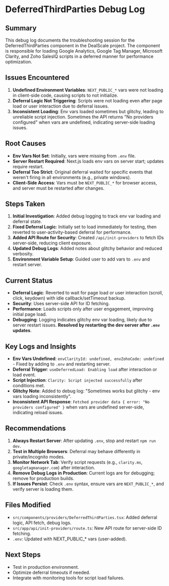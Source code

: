# DeferredThirdParties Debug Log

## Summary
This debug log documents the troubleshooting session for the DeferredThirdParties component in the DealScale project. The component is responsible for loading Google Analytics, Google Tag Manager, Microsoft Clarity, and Zoho SalesIQ scripts in a deferred manner for performance optimization.

## Issues Encountered
1. **Undefined Environment Variables**: `NEXT_PUBLIC_*` vars were not loading in client-side code, causing scripts to not initialize.
2. **Deferral Logic Not Triggering**: Scripts were not loading even after page load or user interaction due to deferral issues.
3. **Inconsistent Loading**: Env vars loaded sometimes but glitchy, leading to unreliable script injection. Sometimes the API returns "No providers configured" when vars are undefined, indicating server-side loading issues.

## Root Causes
- **Env Vars Not Set**: Initially, vars were missing from `.env` file.
- **Server Restart Required**: Next.js loads env vars on server start; updates require restart.
- **Deferral Too Strict**: Original deferral waited for specific events that weren't firing in all environments (e.g., private windows).
- **Client-Side Access**: Vars must be `NEXT_PUBLIC_*` for browser access, and server must be restarted after changes.

## Steps Taken
1. **Initial Investigation**: Added debug logging to track env var loading and deferral state.
2. **Fixed Deferral Logic**: Initially set to load immediately for testing, then reverted to user-activity-based deferral for performance.
3. **Added API Route for Security**: Created `/api/init-providers` to fetch IDs server-side, reducing client exposure.
4. **Updated Debug Logs**: Added notes about glitchy behavior and reduced verbosity.
5. **Environment Variable Setup**: Guided user to add vars to `.env` and restart server.

## Current Status
- **Deferral Logic**: Reverted to wait for page load or user interaction (scroll, click, keydown) with idle callback/setTimeout backup.
- **Security**: Uses server-side API for ID fetching.
- **Performance**: Loads scripts only after user engagement, improving initial page load.
- **Debugging**: Logging indicates glitchy env var loading, likely due to server restart issues. **Resolved by restarting the dev server after `.env` updates**.

## Key Logs and Insights
- **Env Vars Undefined**: `envClarityId: undefined, envZohoCode: undefined` - Fixed by adding to `.env` and restarting server.
- **Deferral Trigger**: `useDeferredLoad: Enabling load` after interaction or load event.
- **Script Injection**: `Clarity: Script injected successfully` after conditions met.
- **Glitchy Note**: Added to debug log: "Sometimes works but glitchy - env vars loading inconsistently".
- **Inconsistent API Response**: `Fetched provider data { error: "No providers configured" }` when vars are undefined server-side, indicating reload issues.

## Recommendations
1. **Always Restart Server**: After updating `.env`, stop and restart `npm run dev`.
2. **Test in Multiple Browsers**: Deferral may behave differently in private/incognito modes.
3. **Monitor Network Tab**: Verify script requests (e.g., `clarity.ms`, `googletagmanager.com`) after interaction.
4. **Remove Debug Logs in Production**: Current logs are for debugging; remove for production builds.
5. **If Issues Persist**: Check `.env` syntax, ensure vars are `NEXT_PUBLIC_*`, and verify server is loading them.

## Files Modified
- `src/components/providers/DeferredThirdParties.tsx`: Added deferral logic, API fetch, debug logs.
- `src/app/api/init-providers/route.ts`: New API route for server-side ID fetching.
- `.env`: Updated with NEXT_PUBLIC_* vars (user-added).

## Next Steps
- Test in production environment.
- Optimize deferral timeouts if needed.
- Integrate with monitoring tools for script load failures.
